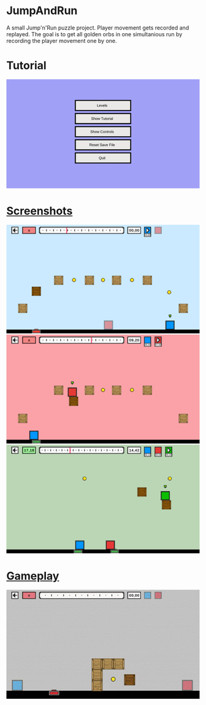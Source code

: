 # JumpAndRun

A small Jump'n'Run puzzle project. Player movement gets recorded and replayed. The goal is to get all golden orbs in one simultanious run by recording the player movement one by one.

# Tutorial

<a href="#"><img src="Documentation/tutorial.gif"/>

# Screenshots

<a href="#"><img src="Documentation/1.png"/>
<a href="#"><img src="Documentation/2.png"/>
<a href="#"><img src="Documentation/3.png"/>

# Gameplay

<a href="#"><img src="Documentation/Level3_opt.gif"/>
